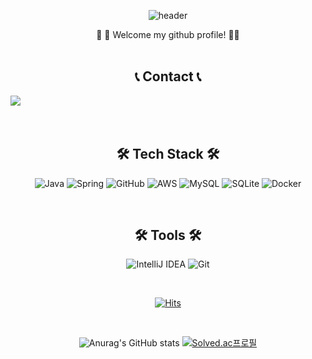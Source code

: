 <div align="center">


![header](https://capsule-render.vercel.app/api?type=waving&color=timeGradient&text=Welcome%20to%20daeon's%20GitHub%20👋&animation=twinkling&fontSize=35&fontAlignY=40&fontAlign=70&height=250)


:wave: 🚀 Welcome my github profile! 👩‍🚀
</br>
</br>

## 📞 Contact 📞
<div style="display:flex; flex-direction:row;">
    <a href="daeon03050@gmail.com">
        <img src="https://img.shields.io/badge/Gmail-EA4335?style=for-the-badge&logo=Gmail&logoColor=white"> 
    </a>
</div><br>

<br>

## 🛠 Tech Stack 🛠 
![Java](https://img.shields.io/badge/java-%23ED8B00.svg?style=for-the-badge&logo=openjdk&logoColor=white)
![Spring](https://img.shields.io/badge/spring-%236DB33F.svg?style=for-the-badge&logo=spring&logoColor=white)
![GitHub](https://img.shields.io/badge/github-%23121011.svg?style=for-the-badge&logo=github&logoColor=white)
![AWS](https://img.shields.io/badge/AWS-%23FF9900.svg?style=for-the-badge&logo=amazon-aws&logoColor=white)
![MySQL](https://img.shields.io/badge/mysql-%2300f.svg?style=for-the-badge&logo=mysql&logoColor=white)
![SQLite](https://img.shields.io/badge/sqlite-%2307405e.svg?style=for-the-badge&logo=sqlite&logoColor=white)
![Docker](https://img.shields.io/badge/docker-%230db7ed.svg?style=for-the-badge&logo=docker&logoColor=white)

<br/>

## 🛠 Tools 🛠 
![IntelliJ IDEA](https://img.shields.io/badge/IntelliJIDEA-000000.svg?style=for-the-badge&logo=intellij-idea&logoColor=white)
![Git](https://img.shields.io/badge/git-%23F05033.svg?style=for-the-badge&logo=git&logoColor=white)

<br>

[![Hits](https://hits.seeyoufarm.com/api/count/incr/badge.svg?url=https%3A%2F%2Fgithub.com%2Fyudaeon&count_bg=%23E5B6FD&title_bg=%23555555&icon=&icon_color=%23E7E7E7&title=hits&edge_flat=false)](https://hits.seeyoufarm.com)
</br>

<br>

![Anurag's GitHub stats](https://github-readme-stats.vercel.app/api?username=yudaeon&show_icons=true&theme=bear)
[![Solved.ac프로필](http://mazassumnida.wtf/api/v2/generate_badge?boj=daeon0305)](https://solved.ac/daeon0305})

<br/>





</div>
